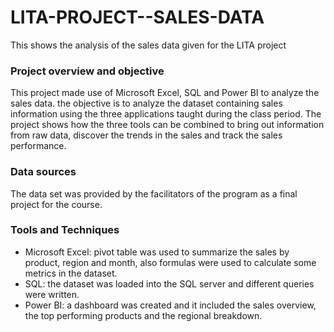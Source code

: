 # LITA-PROJECT--SALES-DATA
This shows the analysis of the sales data given for the LITA project

### Project overview and objective
This project made use of Microsoft Excel, SQL and Power BI to analyze the sales data. the objective is to analyze the dataset containing sales information using the three applications taught during the class period. The project shows how the three tools can be combined to bring out information from raw data, discover the trends in the sales and track the sales performance.

### Data sources
The data set was provided by the facilitators of the program as a final project for the course.

### Tools and Techniques
- Microsoft Excel: pivot table was used to summarize the sales by product, region and month, also formulas were used to calculate some metrics in the dataset.
- SQL: the dataset was loaded into the SQL server and different queries were written.
- Power BI: a dashboard was created and it included the sales overview, the top performing products and the regional breakdown.
